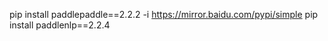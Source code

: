 pip install paddlepaddle==2.2.2 -i https://mirror.baidu.com/pypi/simple
pip install paddlenlp==2.2.4 
